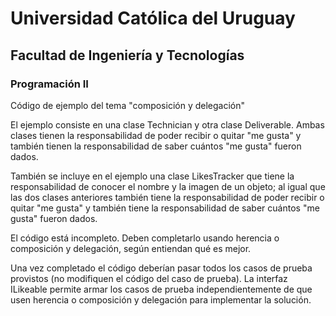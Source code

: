 # Universidad Católica del Uruguay

## Facultad de Ingeniería y Tecnologías

### Programación II

Código de ejemplo del tema "composición y delegación"

El ejemplo consiste en una clase Technician y otra clase Deliverable. Ambas clases tienen la responsabilidad de poder recibir o quitar "me gusta" y también tienen la responsabilidad de saber cuántos "me gusta" fueron dados.

También se incluye en el ejemplo una clase LikesTracker que tiene la responsabilidad de conocer el nombre y la imagen de un objeto; al igual que las
dos clases anteriores también tiene la responsabilidad de poder recibir o quitar "me gusta" y también tiene la responsabilidad de saber cuántos "me gusta" fueron dados.

El código está incompleto. Deben completarlo usando herencia o composición y delegación, según entiendan qué es mejor.

Una vez completado el código deberían pasar todos los casos de prueba provistos (no modifiquen el código del caso de prueba). La interfaz ILikeable
permite armar los casos de prueba independientemente de que usen herencia o composición y delegación para implementar la solución.